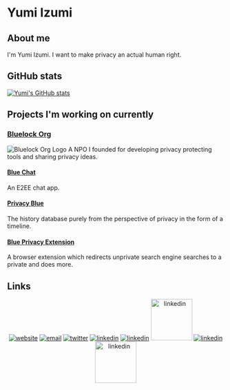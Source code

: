 # Yumi Izumi

## About me

I'm Yumi Izumi. I want to make privacy an actual human right.

## GitHub stats

[![Yumi's GitHub stats](https://github-readme-stats.vercel.app/api?username=aapl-yumi&show_icons=true&theme=vision-friendly-dark)](https://github.com/aapl-yumi)

## Projects I'm working on currently

### [Bluelock Org](https://bluelock.org)

![Bluelock Org Logo](https://yumi.to/assets/github-icons/horizontal.png)
A NPO I founded for developing privacy protecting tools and sharing privacy ideas.

#### [Blue Chat](https://bluelock.org/chat)

An E2EE chat app.

#### [Privacy Blue](https://privacy.blue)

The history database purely from the perspective of privacy in the form of a timeline.

#### [Blue Privacy Extension](https://github.com/bluelockorg/Blue-Privacy-Extension)

A browser extension which redirects unprivate search engine searches to a private and does more.

## Links

<p align="center">
  <a href="https://yumi.to" rel="nofollow"><img src="https://yumi.to/assets/github-icons/website.png" alt="website" style="max-width:100%;"></a>
  <a href="mailto:me@yumiizumi.com"><img src="https://yumi.to/assets/github-icons/protonmail.png" alt="email" style="max-width:100%;"></a>
  <a href="https://twitter.com/aapl_yumi" rel="nofollow"><img src="https://yumi.to/assets/github-icons/twitter.png"alt="twitter" style="max-width:100%;"></a>
  <a href="https://www.linkedin.com/in/yumi-izumi-7b5169200/" rel="nofollow"><img src="https://yumi.to/assets/github-icons/linkedin.png" alt="linkedin" style="max-width:100%;"></a>
  <a href="https://keybase.io/aapl_yumi" rel="nofollow"><img src="https://yumi.to/assets/github-icons/keybase.png" alt="linkedin" style="max-width:100%;"></a>
  <a href="https://codeberg.org/yumi" rel="nofollow"><img src="https://codeberg.org/Codeberg/Design/raw/branch/master/logo-kit/icon.svg" height="96px" width="96px" alt="linkedin" style="max-width:100%;"></a>
  <a href="https://www.reddit.com/user/aapl-yumi" rel="nofollow"><img src="https://yumi.to/assets/github-icons/reddit.png" alt="linkedin" style="max-width:100%;"></a>
  <a href="https://yumi.to/session" rel="nofollow"><img src="https://raw.githubusercontent.com/oxen-io/session-desktop/6df84fbd1ede25982c9b8955de0bce718489fdc1/images/session/brand.svg" height="96px" width="96px" alt="linkedin" style="max-width:100%;"></a>
</p>
